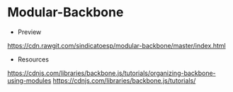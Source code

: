 # Modular-Backbone

* Preview

 https://cdn.rawgit.com/sindicatoesp/modular-backbone/master/index.html

 
* Resources

 https://cdnjs.com/libraries/backbone.js/tutorials/organizing-backbone-using-modules
 https://cdnjs.com/libraries/backbone.js/tutorials/

